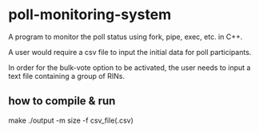 # poll-monitoring-system

A program to monitor the poll status using fork, pipe, exec, etc. in C++.

A user would require a csv file to input the initial data for poll participants.

In order for the bulk-vote option to be activated, the user needs to input a text file containing a group of RINs.

## how to compile & run
make
./output -m size -f csv_file(.csv)
